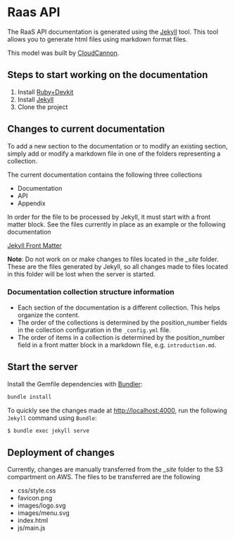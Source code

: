 # Raas API

The RaaS API documentation is generated using the [Jekyll](https://jekyllrb.com/) tool. This tool allows you to generate html files using markdown format files.

This model was built by [CloudCannon](http://cloudcannon.com/).

## Steps to start working on the documentation

  1. Install [Ruby+Devkit](https://rubyinstaller.org/downloads/)
  2. Install [Jekyll](https://jekyllrb.com/)
  3. Clone the project

## Changes to current documentation

To add a new section to the documentation or to modify an existing section, simply add or modify a markdown file in one of the folders representing a collection.

The current documentation contains the following three collections 
* Documentation
* API
* Appendix

In order for the file to be processed by Jekyll, it must start with a front matter block. See the files currently in place as an example or the following documentation

[Jekyll Front Matter](https://jekyllrb.com/docs/front-matter/)

**Note**: Do not work on or make changes to files located in the *_site* folder. These are the files generated by Jekyll, so all changes made to files located in this folder will be lost when the server is started. 

### Documentation collection structure information

* Each section of the documentation is a different collection. This helps organize the content.
* The order of the collections is determined by the position_number fields in the collection configuration in the `_config.yml` file.
* The order of items in a collection is determined by the position_number field in a front matter block in a markdown file, e.g. `introduction.md`.

## Start the server

Install the Gemfile dependencies with [Bundler](http://bundler.io/):

~~~bash
bundle install
~~~

To quickly see the changes made at [http://localhost:4000](http://localhost:4000.com), run the following `Jekyll` command using `Bundle`:

~~~bash
$ bundle exec jekyll serve
~~~

## Deployment of changes

Currently, changes are manually transferred from the *_site* folder to the S3 compartment on AWS. The files to be transferred are the following
* css/style.css
* favicon.png
* images/logo.svg
* images/menu.svg
* index.html
* js/main.js
